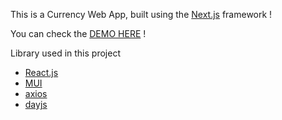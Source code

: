 This is a Currency Web App, built using the [Next.js](https://nextjs.org/) framework !

You can check the [DEMO HERE](https://amirrak.github.io/Currency-WebApp/) !

Library used in this project

<ul>
<li> <a href="https://legacy.reactjs.org/">React.js</a> </li>
<li><a href="https://mui.com/">MUI</a></li>
<li><a href="https://axios-http.com/">axios</a></li>
<li><a href="https://day.js.org/">dayjs</a></li>
</ul>
